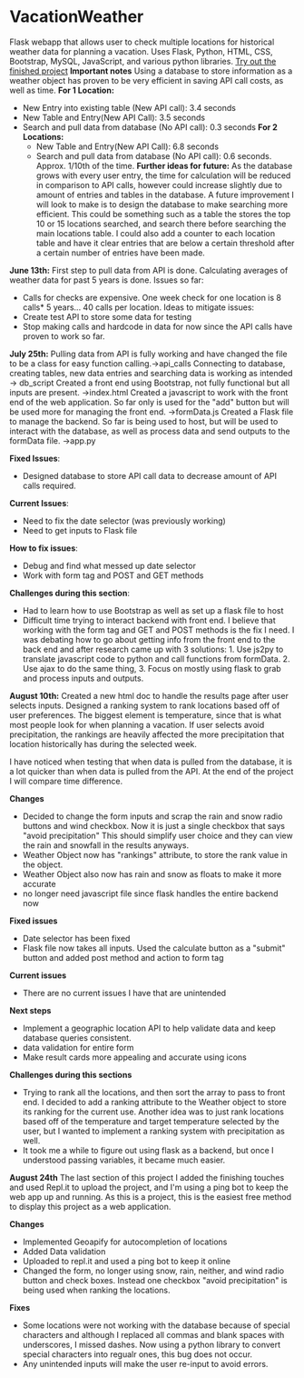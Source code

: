 # VacationWeather
Flask webapp that allows user to check multiple locations for historical weather data for planning a vacation. Uses Flask, Python, HTML, CSS, Bootstrap, MySQL, JavaScript, and various python libraries.
[Try out the finished project](https://vacationweather.llemcke.repl.co/)
**Important notes**
Using a database to store information as a weather object has proven to be very efficient in saving API call costs, as well as time.
**For 1 Location:**
- New Entry into existing table (New API call): 3.4 seconds
- New Table and Entry(New API Call): 3.5 seconds
- Search and pull data from database (No API call): 0.3 seconds
**For 2 Locations:**
  - New Table and Entry(New API Call): 6.8 seconds
  - Search and pull data from database (No API call): 0.6 seconds.
  Approx. 1/10th of the time.
**Further ideas for future:**
As the database grows with every user entry, the time for calculation will be reduced in comparison to API calls, however could increase slightly due to amount of entries and tables in the database. A future improvement I will look to make is to design the database to make searching more efficient. This could be something such as a table the stores the top 10 or 15 locations searched, and search there before searching the main locations table. I could also add a counter to each location table and have it clear entries that are below a certain threshold after a certain number of entries have been made. 

**June 13th:**
First step to pull data from API is done. 
Calculating averages of weather data for past 5 years is done.
Issues so far: 
- Calls for checks are expensive. One week check for one location is 8 calls* 5 years... 40 calls per location.
Ideas to mitigate issues:
- Create test API to store some data for testing 
- Stop making calls and hardcode in data for now since the API calls have proven to work so far.

**July 25th:**
Pulling data from API is fully working and have changed the file to be a class for easy function calling.->api_calls
Connecting to database, creating tables, new data entries and searching data is working as intended -> db_script
Created a front end using Bootstrap, not fully functional but all inputs are present. ->index.html
Created a javascript to work with the front end of the web application. So far only is used for the "add" button but will be used more for managing the front end. ->formData.js
Created a Flask file to manage the backend. So far is being used to host, but will be used to interact with the database, as well as process data and send outputs to the formData file. ->app.py

**Fixed Issues**:
- Designed database to store API call data to decrease amount of API calls required.

**Current Issues**:
- Need to fix the date selector (was previously working)
- Need to get inputs to Flask file

**How to fix issues**:
- Debug and find what messed up date selector
- Work with form tag and POST and GET methods

**Challenges during this section**:
- Had to learn how to use Bootstrap as well as set up a flask file to host 
- Difficult time trying to interact backend with front end. I believe that working with the form tag and GET and POST methods is the fix I need. I was debating how to go about getting info from the front end to the back end and after research came up with 3 solutions: 1. Use js2py to translate javascript code to python and call functions from formData. 2. Use ajax to do the same thing, 3. Focus on mostly using flask to grab and process inputs and outputs.

**August 10th:**
Created a new html doc to handle the results page after user selects inputs. Designed a ranking system to rank locations based off of user preferences. The biggest element is temperature, since that is what most people look for when planning a vacation. If user selects avoid precipitation, the rankings are heavily affected the more precipitation that location historically has during the selected week.

I have noticed when testing that when data is pulled from the database, it is a lot quicker than when data is pulled from the API. At the end of the project I will compare time difference.

**Changes**
- Decided to change the form inputs and scrap the rain and snow radio buttons and wind checkbox. Now it is just a single checkbox that says "avoid precipitation" This should simplify user choice and they can view the rain and snowfall in the results anyways. 
- Weather Object now has "rankings" attribute, to store the rank value in the object. 
- Weather Object also now has rain and snow as floats to make it more accurate
- no longer need javascript file since flask handles the entire backend now

**Fixed issues**
- Date selector has been fixed
- Flask file now takes all inputs. Used the calculate button as a "submit" button and added post method and action to form tag

**Current issues**
- There are no current issues I have that are unintended

**Next steps**
- Implement a geographic location API to help validate data and keep database queries consistent.
- data validation for entire form
- Make result cards more appealing and accurate using icons

**Challenges during this sections**
- Trying to rank all the locations, and then sort the array to pass to front end. I decided to add a ranking attribute to the Weather object to store its ranking for the current use. Another idea was to just rank locations based off of the temperature and target temperature selected by the user, but I wanted to implement a ranking system with precipitation as well.
- It took me a while to figure out using flask as a backend, but once I understood passing variables, it became much easier.


**August 24th**
The last section of this project I added the finishing touches and used Repl.it to upload the project, and I'm using a ping bot to keep the web app up and running. As this is a project, this is the easiest free method to display this project as a web application. 

**Changes**
- Implemented Geoapify for autocompletion of locations
- Added Data validation
- Uploaded to repl.it and used a ping bot to keep it online
- Changed the form, no longer using snow, rain, neither, and wind radio button and check boxes. Instead one checkbox "avoid precipitation" is being used when ranking the locations.

**Fixes**
- Some locations were not working with the database because of special characters and although I replaced all commas and blank spaces with underscores, I missed dashes. Now using a python library to convert special characters into regualr ones, this bug does not occur.
- Any unintended inputs will make the user re-input to avoid errors.
